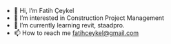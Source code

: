 - 👋 Hi, I’m Fatih Çeykel
- 👀 I’m interested in Construction Project Management
- 🌱 I’m currently learning revit, staadpro.
- 📫 How to reach me fatihceykel@gmail.com

<!---
fthceykel/fthceykel is a ✨ special ✨ repository because its `README.md` (this file) appears on your GitHub profile.
You can click the Preview link to take a look at your changes.
--->
